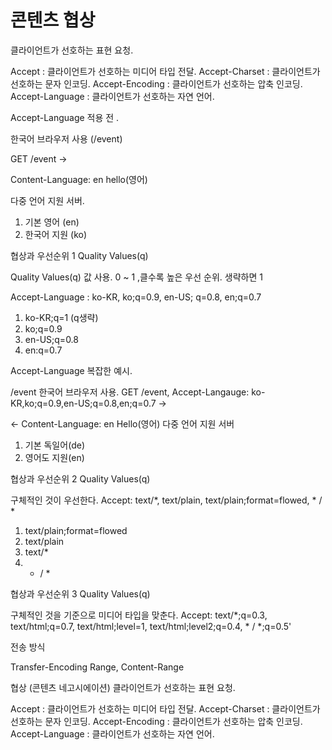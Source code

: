 # 콘텐츠 협상

클라이언트가 선호하는 표현 요청.

Accept : 클라이언트가 선호하는 미디어 타입 전달.
Accept-Charset : 클라이언트가 선호하는 문자 인코딩.
Accept-Encoding : 클라이언트가 선호하는 압축 인코딩.
Accept-Language : 클라이언트가 선호하는 자연 언어.

Accept-Language 적용 전 .

한국어 브라우저 사용 (/event) 

GET /event -> 

Content-Language: en hello(영어)

다중 언어 지원 서버.
1. 기본 영어 (en)
2. 한국어 지원 (ko)


협상과 우선순위 1 Quality Values(q) 

Quality Values(q) 값 사용.
0 ~ 1 ,클수록 높은 우선 순위.
생략하면 1

Accept-Language : ko-KR, ko;q=0.9, en-US; q=0.8, en;q=0.7

1. ko-KR;q=1 (q생략)
2. ko;q=0.9
3. en-US;q=0.8
4. en:q=0.7



Accept-Language 복잡한 예시. 

/event 한국어 브라우저 사용.
GET /event, Accept-Langauge: ko-KR,ko;q=0.9,en-US;q=0.8,en;q=0.7 -> 

<- Content-Language: en Hello(영어)
다중 언어 지원 서버 
1. 기본 독일어(de)
2. 영어도 지원(en) 



협상과 우선순위 2 Quality Values(q) 

구체적인 것이 우선한다. 
Accept: text/*, text/plain, text/plain;format=flowed, * / * 

1. text/plain;format=flowed
2. text/plain
3. text/* 
4. * / * 


협상과 우선순위 3 Quality Values(q)

구체적인 것을 기준으로 미디어 타입을 맞춘다.
Accept: text/*;q=0.3, text/html;q=0.7, text/html;level=1, text/html;level2;q=0.4, * / *;q=0.5'


전송 방식 

Transfer-Encoding 
Range, Content-Range 


협상 (콘텐츠 네고시에이션)
클라이언트가 선호하는 표현 요청.

Accept : 클라이언트가 선호하는 미디어 타입 전달.
Accept-Charset : 클라이언트가 선호하는 문자 인코딩.
Accept-Encoding : 클라이언트가 선호하는 압축 인코딩.
Accept-Language : 클라이언트가 선호하는 자연 언어.

